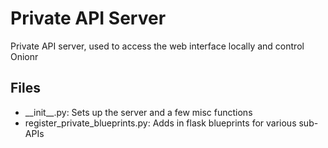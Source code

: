 # Private API Server

Private API server, used to access the web interface locally and control Onionr

## Files

* \_\_init\_\_.py: Sets up the server and a few misc functions
* register_private_blueprints.py: Adds in flask blueprints for various sub-APIs